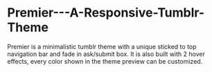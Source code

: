 # Premier---A-Responsive-Tumblr-Theme
Premier is a minimalistic tumblr theme with a unique sticked to top navigation bar and fade in ask/submit box. It is also built with 2 hover effects, every color shown in the theme preview can be customized.
